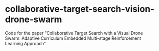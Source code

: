 # collaborative-target-search-vision-drone-swarm
Code for the paper "Collaborative Target Search with a Visual Drone Swarm: Adaptive Curriculum Embedded  Multi-stage Reinforcement Learning Approach"
